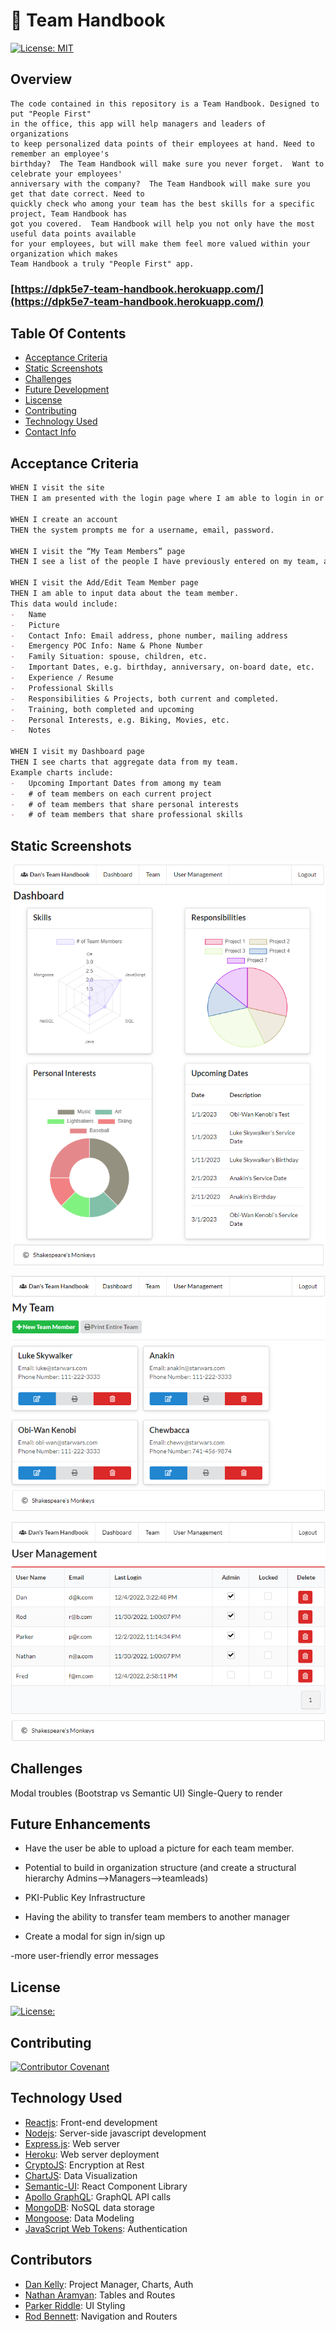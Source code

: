 # 📒 Team Handbook

[![License: MIT](https://img.shields.io/badge/License-MIT-yellow.svg)](https://opensource.org/licenses/MIT)

## Overview
```
The code contained in this repository is a Team Handbook. Designed to put "People First"
in the office, this app will help managers and leaders of organizations 
to keep personalized data points of their employees at hand. Need to remember an employee's
birthday?  The Team Handbook will make sure you never forget.  Want to celebrate your employees'
anniversary with the company?  The Team Handbook will make sure you get that date correct. Need to
quickly check who among your team has the best skills for a specific project, Team Handbook has
got you covered.  Team Handbook will help you not only have the most useful data points available
for your employees, but will make them feel more valued within your organization which makes
Team Handbook a truly "People First" app.
```
### [https://dpk5e7-team-handbook.herokuapp.com/](https://dpk5e7-team-handbook.herokuapp.com/)

## Table Of Contents
- [Acceptance Criteria](#acceptance-criteria)
- [Static Screenshots](#static-screenshots)
- [Challenges](#challenges)
- [Future Development](#future-development)
- [Liscense](#liscense)
- [Contributing](#contributing)
- [Technology Used](#technology-used)
- [Contact Info](#contact-info)

## Acceptance Criteria
```md
WHEN I visit the site
THEN I am presented with the login page where I am able to login in or create an account

WHEN I create an account
THEN the system prompts me for a username, email, password.

WHEN I visit the “My Team Members” page
THEN I see a list of the people I have previously entered on my team, a link to view/edit/print each person’s information, a link to export/print the entire team’s information, a link to remove a person from the team, and a link to add a person to the team.

WHEN I visit the Add/Edit Team Member page
THEN I am able to input data about the team member.
This data would include:
-	Name
-	Picture
-	Contact Info: Email address, phone number, mailing address
-	Emergency POC Info: Name & Phone Number
-	Family Situation: spouse, children, etc.
-	Important Dates, e.g. birthday, anniversary, on-board date, etc.
-	Experience / Resume
-	Professional Skills
-	Responsibilities & Projects, both current and completed.
-	Training, both completed and upcoming
-	Personal Interests, e.g. Biking, Movies, etc.
-	Notes

WHEN I visit my Dashboard page
THEN I see charts that aggregate data from my team.
Example charts include:
-	Upcoming Important Dates from among my team
-	# of team members on each current project
-	# of team members that share personal interests
-	# of team members that share professional skills
```

## Static Screenshots

![Screenshot1](./assets/screenshot1.png)

![Screenshot2](./assets/screenshot2.png)

![Screenshot3](./assets/screenshot3.png)

## Challenges
Modal troubles (Bootstrap vs Semantic UI)
Single-Query to render

## Future Enhancements
- Have the user be able to upload a picture for each team member.

- Potential to build in organization structure (and create a structural hierarchy Admins-->Managers-->teamleads)

- PKI-Public Key Infrastructure

- Having the ability to transfer team members to another manager

- Create a modal for sign in/sign up

-more user-friendly error messages

## License

[![License:](https://img.shields.io/badge/License-MIT-yellow.svg)](https://opensource.org/licenses/MIT)

## Contributing
[![Contributor Covenant](https://img.shields.io/badge/Contributor%20Covenant-2.1-4baaaa.svg)](code_of_conduct.md)

## Technology Used
- [Reactjs](https://reactjs.org/): Front-end development
- [Nodejs](nodejs.org): Server-side javascript development
- [Express.js](https://expressjs.com/): Web server
- [Heroku](https://www.heroku.com/): Web server deployment
- [CryptoJS](https://cryptojs.gitbook.io/docs/): Encryption at Rest 
- [ChartJS](https://react-chartjs-2.js.org/): Data Visualization
- [Semantic-UI](https://react.semantic-ui.com/): React Component Library
- [Apollo GraphQL](https://www.apollographql.com/): GraphQL API calls
- [MongoDB](https://www.mongodb.com): NoSQL data storage
- [Mongoose](https://mongoosejs.com/): Data Modeling
- [JavaScript Web Tokens](https://jwt.io/): Authentication

## Contributors
- [Dan Kelly](https://github.com/dpk5e7): Project Manager, Charts, Auth
- [Nathan Aramyan](https://github.com/shniglehosen): Tables and Routes
- [Parker Riddle](https://github.com/Priddle88): UI Styling
- [Rod Bennett](https://github.com/RodBennett): Navigation and Routers
